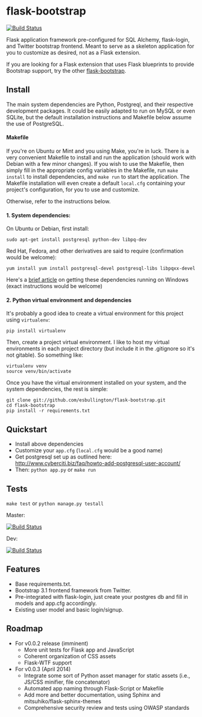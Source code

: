 # flask-bootstrap

[![Build Status](https://travis-ci.org/esbullington/flask-bootstrap.svg?branch=master)](https://travis-ci.org/esbullington/flask-bootstrap)

Flask application framework pre-configured for SQL Alchemy, flask-login, and Twitter bootstrap frontend. Meant to serve as a skeleton application for you to customize as desired, not as a Flask extension.

If you are looking for a Flask extension that uses Flask blueprints to provide Bootstrap support, try the other [flask-bootstrap](https://github.com/mbr/flask-bootstrap).

## Install
The main system dependencies are Python, Postgreql, and their respective development packages.  It could be easily adapted to run on MySQL or even SQLite, but the default installation instructions and Makefile below assume the use of PostgreSQL.

#### Makefile
If you're on Ubuntu or Mint and you using Make, you're in luck. There is a very convenient Makefile to install and run the application (should work with Debian with a few minor changes).  If you wish to use the Makefile, then simply fill in the appropriate config variables in the Makefile, run `make install` to install dependencies, and `make run` to start the application.  The Makefile installation will even create a default `local.cfg` containing your project's configuration, for you to use and customize.

Otherwise, refer to the instructions below.

#### 1. System dependencies: 
On Ubuntu or Debian, first install:

    sudo apt-get install postgresql python-dev libpq-dev

Red Hat, Fedora, and  other derivatives are said to require (confirmation would be welcome):

    yum install yum install postgresql-devel postgresql-libs libpqxx-devel

Here's a [brief article](http://initd.org/psycopg/articles/2011/06/05/psycopg-windows-mingw/) on getting these dependencies running on Windows (exact instructions would be welcome)

#### 2. Python virtual environment and dependencies
It's probably a good idea to create a virtual environment for this project using `virtualenv`:

    pip install virtualenv

Then, create a project virtual environment.  I like to host my virtual environments in each project directory (but include it in the .gitignore so it's not gitable). So something like:

    virtualenv venv
    source venv/bin/activate

Once you have the virtual environment installed on your system, and the system dependencies, the rest is simple:

    git clone git://github.com/esbullington/flask-bootstrap.git
    cd flask-bootstrap
    pip install -r requirements.txt

## Quickstart
* Install above dependencies
* Customize your `app.cfg` (`local.cfg` would be a good name)
* Get postgresql set up as outlined here: http://www.cyberciti.biz/faq/howto-add-postgresql-user-account/
* Then: `python app.py` or `make run`

## Tests
`make test` or `python manage.py testall`

Master:

[![Build Status](https://travis-ci.org/esbullington/flask-bootstrap.svg?branch=master)](https://travis-ci.org/esbullington/flask-bootstrap)

Dev:

[![Build Status](https://travis-ci.org/esbullington/flask-bootstrap.svg?branch=development)](https://travis-ci.org/esbullington/flask-bootstrap)

## Features
* Base requirements.txt.
* Bootstrap 3.1 frontend framework from Twitter.
* Pre-integrated with flask-login, just create your postgres db and fill in models and app.cfg accordingly.
* Existing user model and basic login/signup.

## Roadmap
* For v0.0.2 release (imminent)
    - More unit tests for Flask app and JavaScript
    - Coherent organization of CSS assets
    - Flask-WTF support
* For v0.0.3 (April 2014)
    - Integrate some sort of Python asset manager for static assets (i.e., JS/CSS minifier, file concatenator)
    - Automated app naming through Flask-Script or Makefile
    - Add more and better documentation, using Sphinx and mitsuhiko/flask-sphinx-themes
    - Comprehensive security review and tests using OWASP standards
